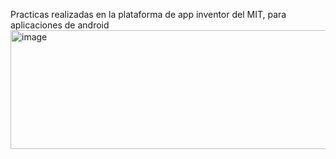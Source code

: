 Practicas realizadas en la plataforma de app inventor del MIT, para aplicaciones de android
<img width="720" height="190" alt="image" src="https://github.com/user-attachments/assets/f4829fae-a952-41b3-8f50-5f68386aee8e" />
